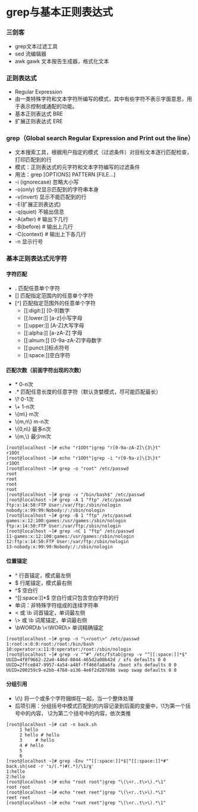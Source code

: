 # grep与基本正则表达式

### 三剑客

- grep文本过滤工具
- sed 流编辑器
- awk gawk 文本报告生成器，格式化文本

### 正则表达式

- Regular Expression
- 由一类特殊字符和文本字符所编写的模式，其中有些字符不表示字面意思，用于表示控制或通配的功能。
- 基本正则表达式 BRE
- 扩展正则表达式 ERE

### grep（Global search Regular Expression and Print out the line）

- 文本搜索工具，根据用户指定的模式（过滤条件）对目标文本逐行匹配检查，打印匹配到的行
- 模式：正则表达式的元字符和文本字符编写的过滤条件
- 用法：grep [OPTIONS] PATTERN [FILE...]
- -i (ignorecase) 忽略大小写
- -o(only) 仅显示匹配到的字符串本身
- -v(invert) 显示不能匹配到的行
- -E(扩展正则表达式)
- -q(quiet) 不输出信息
- -A(after) # 输出下几行
- -B(before) # 输出上几行
- -C(context) # 输出上下各几行
- -n 显示行号

### 基本正则表达式元字符

#### 字符匹配

- **.** 匹配任意单个字符
- [] 匹配指定范围内的任意单个字符
- [^] 匹配指定范围外的任意单个字符 
    - [[:digit:]]  [0-9]数字
    - [[:lower:]] [a-z]小写字母
    - [[:upper:]] [A-Z]大写字母
    - [[:alpha:]] [a-zA-Z] 字母
    - [[:alnum:]] [0-9a-zA-Z]字母数字
    - [[:punct:]]标点符号
    - [[:space:]]空白字符
    
#### 匹配次数（前面字符出现的次数）

- \* 0-n次
- .* 匹配任意长度的任意字符（默认贪婪模式，尽可能匹配最长）
- \\? 0-1次
- \\+ 1-n次
- \\{m\\} m次
- \\{m,n\\} m-n次
- \\{0,n\\} 最多n次
- \\{m,\\} 最少m次

```
[root@localhost ~]# echo "r1OOt"|grep "r[0-9a-zA-Z]\{3\}t"
r1OOt
[root@localhost ~]# echo "r1OOt"|grep -i "r[0-9a-z]\{3\}t"
r1OOt
[root@localhost ~]# grep -o "root" /etc/passwd
root
root
root
root
[root@localhost ~]# grep -v "/bin/bash$" /etc/passwd
[root@localhost ~]# grep -A 1 "ftp" /etc/passwd
ftp:x:14:50:FTP User:/var/ftp:/sbin/nologin
nobody:x:99:99:Nobody:/:/sbin/nologin
[root@localhost ~]# grep -B 1 "ftp" /etc/passwd
games:x:12:100:games:/usr/games:/sbin/nologin
ftp:x:14:50:FTP User:/var/ftp:/sbin/nologin
[root@localhost ~]# grep -nC 1 "ftp" /etc/passwd
11-games:x:12:100:games:/usr/games:/sbin/nologin
12:ftp:x:14:50:FTP User:/var/ftp:/sbin/nologin
13-nobody:x:99:99:Nobody:/:/sbin/nologin

```

#### 位置锚定

- ^ 行首锚定，模式最左侧
- $ 行尾锚定，模式最右侧
- ^$ 空白行
- ^[[:space:]]*$ 空白行或只包含空白字符的行
- 单词：非特殊字符组成的连续字符串
- \< 或 \b 词首锚定，单词最左侧
- \\> 或 \b 词尾锚定，单词最右侧
-  \bWORD\b \\<\WORD\\> 单词精确锚定

```
[root@localhost ~]# grep -n "\<root\>" /etc/passwd
1:root:x:0:0:root:/root:/bin/bash
10:operator:x:11:0:operator:/root:/sbin/nologin
[root@localhost ~]# grep -v "^#" /etc/fstab|grep -v "^[[:space:]]*$"
UUID=4f8f9662-22a0-446d-8044-465d2a00b42d / xfs defaults 0 0
UUID=2ffce847-9957-4a54-a48f-ff466fa8a6fa /boot xfs defaults 0 0
UUID=200259c9-e2bb-4768-a136-4e6f2d287686 swap swap defaults 0 0
```

#### 分组引用

- \\(\\) 将一个或多个字符捆绑在一起，当一个整体处理
- 后项引用：分组括号中模式匹配到的内容记录到后面的变量中，\1为第一个括号中的内容， \2为第二个括号中的内容，依次类推
 
```
[root@localhost ~]# cat -n back.sh
     1 hello
     2 hello # hello
     3     # hello
     4 # hello
     5
     6
[root@localhost ~]# grep -Env "^[[:space:]]*$|^[[:space:]]*#" back.sh|sed -r 's/(.*)#(.*)/\1/g'
1:hello
2:hello
[root@localhost ~]# echo "root root"|grep "\(\<r..t\>\).*\1"
root root
[root@localhost ~]# echo "reet reet"|grep "\(\<r..t\>\).*\1"
reet reet
[root@localhost ~]# echo "root reet"|grep "\(\<r..t\>\).*\1"
```
